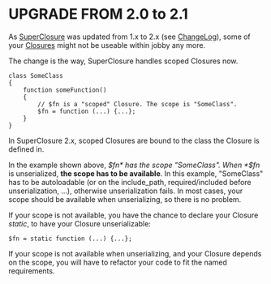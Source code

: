 # UPGRADE FROM 2.0 to 2.1

As [SuperClosure](https://github.com/jeremeamia/super_closure) was updated from 1.x to 2.x 
(see [ChangeLog](https://github.com/hellogerard/jobby/blob/master/CHANGELOG)), some of your
[Closures](http://php.net/manual/de/class.closure.php) might not be useable within jobby any more.

The change is the way, SuperClosure handles scoped Closures now.

    class SomeClass
    {
        function someFunction()
        {
            // $fn is a "scoped" Closure. The scope is "SomeClass".
            $fn = function (...) {...};
        }
    }
    
In SuperClosure 2.x, scoped Closures are bound to the class the Closure is defined in.

In the example shown above, *$fn* has the scope "SomeClass". When *$fn* is unserialized, **the scope has
to be available**. In this example, "SomeClass" has to be autoloadable (or on the include_path, 
required/included before unserialization, ...), otherwise unserialization fails.
In most cases, your scope should be available when unserializing, so there is no problem. 

If your scope is not available, you have the chance to declare your Closure *static*, to have your 
Closure unserializable:

    $fn = static function (...) {...};
    
If your scope is not available when unserializing, and your Closure depends on the scope, you will
 have to refactor your code to fit the named requirements.

